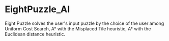 # EightPuzzle_AI
Eight Puzzle solves the user's input puzzle by the choice of the user among Uniform Cost Search, A* with the Misplaced Tile heuristic, A* with the Euclidean distance heuristic.

